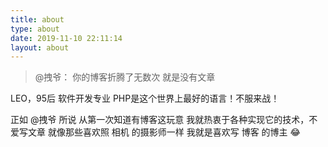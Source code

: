 ```yaml
---
title: about
type: about
date: 2019-11-10 22:11:14
layout: about
---
```


> @拽爷：
> 你的博客折腾了无数次
> 就是没有文章

LEO，95后
软件开发专业
PHP是这个世界上最好的语言！不服来战！

正如 @拽爷 所说
从第一次知道有博客这玩意
我就热衷于各种实现它的技术，不爱写文章
就像那些喜欢照 相机 的摄影师一样
我就是喜欢写 博客 的博主 😂